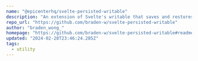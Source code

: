 ```yaml
---
name: "@epicenterhq/svelte-persisted-writable"
description: "An extension of Svelte's writable that saves and restores data from localstorage automatically. Fork of @efstajas/svelte-stored-writable with better error handling and parameters as destructured object"
repo_url: "https://github.com/braden-w/svelte-persisted-writable"
author: "braden_wong_"
homepage: "https://github.com/braden-w/svelte-persisted-writable#readme"
updated: "2024-02-28T23:46:24.285Z"
tags: 
  - utility
---
```

